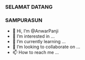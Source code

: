 ### SELAMAT DATANG
### SAMPURASUN



- 👋 Hi, I’m @AnwarPanji
- 👀 I’m interested in ...
- 🌱 I’m currently learning ...
- 💞️ I’m looking to collaborate on ...
- 📫 How to reach me ...

<!---
AnwarPanji/AnwarPanji is a ✨ special ✨ repository because its `README.md` (this file) appears on your GitHub profile.
You can click the Preview link to take a look at your changes.
--->
